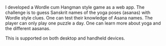 I developed a Wordle cum Hangman style game as a web app. The challenge is to guess Sanskrit names of the yoga poses (asanas) with Wordle style clues. One can test their knowledge of Asana names. The player can only play one puzzle a day. One can learn more about yoga and the different aasanas. 

This is supported on both desktop and handheld devices.  
